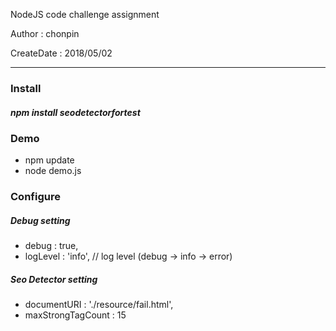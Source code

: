 NodeJS code challenge assignment

Author : chonpin

CreateDate : 2018/05/02

---
### Install
##### npm install seodetectorfortest

### Demo
* npm update
* node demo.js

### Configure
##### Debug setting
* debug : true,
* logLevel : 'info',	// log level (debug -> info -> error)

##### Seo Detector setting
* documentURI : './resource/fail.html',	
* maxStrongTagCount : 15 
